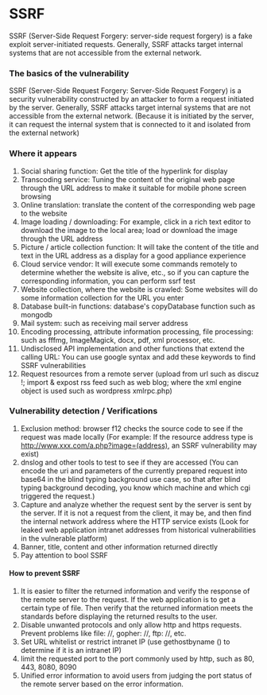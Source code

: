 # SSRF 
SSRF (Server-Side Request Forgery: server-side request forgery) is a fake exploit server-initiated requests. Generally, SSRF attacks target internal systems that are not accessible from the external network.     

### The basics of the vulnerability 
SSRF (Server-Side Request Forgery: Server-Side Request Forgery) is a security vulnerability constructed by an attacker to form a request initiated by the server. Generally, SSRF attacks target internal systems that are not accessible from the external network. (Because it is initiated by the server, it can request the internal system that is connected to it and isolated from the external network)

### Where it appears 
1. Social sharing function: Get the title of the hyperlink for display   
2. Transcoding service: Tuning the content of the original web page through the URL address to make it suitable for mobile phone screen browsing    
3. Online translation: translate the content of the corresponding web page to the website    
4. Image loading / downloading: For example, click in a rich text editor to download the image to the local area; load or download the image through the URL address
5. Picture / article collection function: It will take the content of the title and text in the URL address as a display for a good appliance experience    
6. Cloud service vendor: It will execute some commands remotely to determine whether the website is alive, etc., so if you can capture the corresponding information, you can perform ssrf test    
7. Website collection, where the website is crawled: Some websites will do some information collection for the URL you enter    
8. Database built-in functions: database's copyDatabase function such as mongodb   
9. Mail system: such as receiving mail server address    
10. Encoding processing, attribute information processing, file processing: such as fffmg, ImageMagick, docx, pdf, xml processor, etc.     
11. Undisclosed API implementation and other functions that extend the calling URL: You can use google syntax and add these keywords to find SSRF vulnerabilities    
12. Request resources from a remote server (upload from url such as discuz !; import & expost rss feed such as web blog; where the xml engine object is used such as wordpress xmlrpc.php)

### Vulnerability detection / Verifications 

1. Exclusion method: browser f12 checks the source code to see if the request was made locally (For example: If the resource address type is http://www.xxx.com/a.php?image=(address), an SSRF vulnerability may exist)     
2. dnslog and other tools to test to see if they are accessed (You can encode the uri and parameters of the currently prepared request into base64 in the blind typing background use case, so that after blind typing background decoding, you know which machine and which cgi triggered the request.)    
3.  Capture and analyze whether the request sent by the server is sent by the server. If it is not a request from the client, it may be, and then find the internal network address where the HTTP service exists (Look for leaked web application intranet addresses from historical vulnerabilities in the vulnerable platform)
4. Banner, title, content and other information returned directly    
5. Pay attention to bool SSRF


#### How to prevent SSRF 
1.  It is easier to filter the returned information and verify the response of the remote server to the request. If the web application is to get a certain type of file. Then verify that the returned information meets the standards before displaying the returned results to the user.    
2.  Disable unwanted protocols and only allow http and https requests. Prevent problems like file: //, gopher: //, ftp: //, etc.    
3. Set URL whitelist or restrict intranet IP (use gethostbyname () to determine if it is an intranet IP)    
4. limit the requested port to the port commonly used by http, such as 80, 443, 8080, 8090
5. Unified error information to avoid users from judging the port status of the remote server based on the error information.
